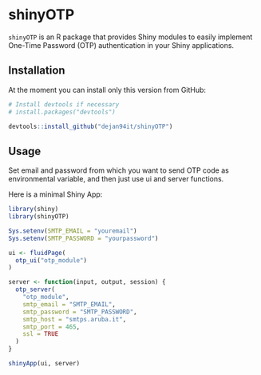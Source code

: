 # shinyOTP

`shinyOTP` is an R package that provides Shiny modules to easily implement One-Time Password (OTP) authentication in your Shiny applications.

## Installation

At the moment you can install only this version from GitHub:

```r
# Install devtools if necessary
# install.packages("devtools")

devtools::install_github("dejan94it/shinyOTP")
```
## Usage
Set email and password from which you want to send OTP code as environmental variable, and then just use ui and server functions.

Here is a minimal Shiny App:

```r
library(shiny)
library(shinyOTP)

Sys.setenv(SMTP_EMAIL = "youremail")
Sys.setenv(SMTP_PASSWORD = "yourpassword")

ui <- fluidPage(
  otp_ui("otp_module") 
)

server <- function(input, output, session) {
  otp_server(
    "otp_module",              
    smtp_email = "SMTP_EMAIL",      
    smtp_password = "SMTP_PASSWORD",
    smtp_host = "smtps.aruba.it",        
    smtp_port = 465,                            
    ssl = TRUE                                 
  )
}

shinyApp(ui, server)

```

